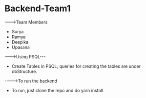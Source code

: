 # Backend-Team1

--->Team Members 
   - Surya
   - Ramya
   - Deepika
   - Upasana

--->Using PSQL---

- Create Tables in PSQL; queries for creating the tables are under dbStructure.

---->To run the backend

- To run, just clone the repo and do yarn install
